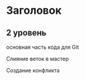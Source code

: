 # Заголовок #

## 2 уровень

основная часть кода для Git 

Слияние веток в мастер

Создание конфликта 